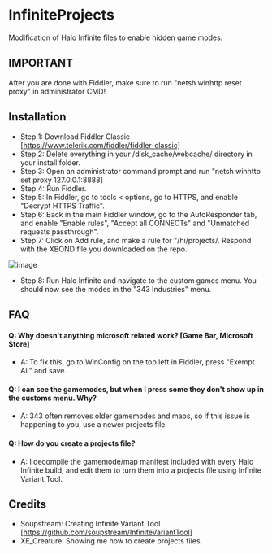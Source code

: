 # InfiniteProjects
Modification of Halo Infinite files to enable hidden game modes.

## IMPORTANT
After you are done with Fiddler, make sure to run "netsh winhttp reset proxy" in administrator CMD!

## Installation
- Step 1: Download Fiddler Classic [https://www.telerik.com/fiddler/fiddler-classic]
- Step 2: Delete everything in your /disk_cache/webcache/ directory in your install folder.
- Step 3: Open an administrator command prompt and run "netsh winhttp set proxy 127.0.0.1:8888]
- Step 4: Run Fiddler.
- Step 5: In Fiddler, go to tools < options, go to HTTPS, and enable "Decrypt HTTPS Traffic".
- Step 6: Back in the main Fiddler window, go to the AutoResponder tab, and enable "Enable rules", "Accept all CONNECTs" and "Unmatched requests passthrough".
- Step 7: Click on Add rule, and make a rule for "/hi/projects/. Respond with the XBOND file you downloaded on the repo.

![image](https://user-images.githubusercontent.com/74399067/187094151-08cbdf23-7f6f-43b7-8d78-79e4f5e126de.png)

- Step 8: Run Halo Infinite and navigate to the custom games menu. You should now see the modes in the "343 Industries" menu.

## FAQ

#### Q: Why doesn't anything microsoft related work? [Game Bar, Microsoft Store]
- A: To fix this, go to WinConfig on the top left in Fiddler, press "Exempt All" and save.

#### Q: I can see the gamemodes, but when I press some they don't show up in the customs menu. Why?
- A: 343 often removes older gamemodes and maps, so if this issue is happening to you, use a newer projects file.

#### Q: How do you create a projects file?
- A: I decompile the gamemode/map manifest included with every Halo Infinite build, and edit them to turn them into a projects file using Infinite Variant Tool.

## Credits
- Soupstream: Creating Infinite Variant Tool [https://github.com/soupstream/InfiniteVariantTool]
- XE_Creature: Showing me how to create projects files.
